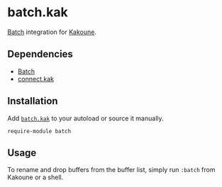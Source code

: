 # batch.kak

[Batch] integration for [Kakoune].

[Batch]: https://github.com/alexherbo2/batch
[Kakoune]: https://kakoune.org

## Dependencies

- [Batch]
- [connect.kak]

[connect.kak]: https://github.com/alexherbo2/connect.kak

## Installation

Add [`batch.kak`](rc/batch.kak) to your autoload or source it manually.

``` kak
require-module batch
```

## Usage

To rename and drop buffers from the buffer list, simply run `:batch` from Kakoune or a shell.

